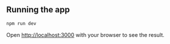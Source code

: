 ## Running the app

```bash
npm run dev
```

Open [http://localhost:3000](http://localhost:3000) with your browser to see the result.
